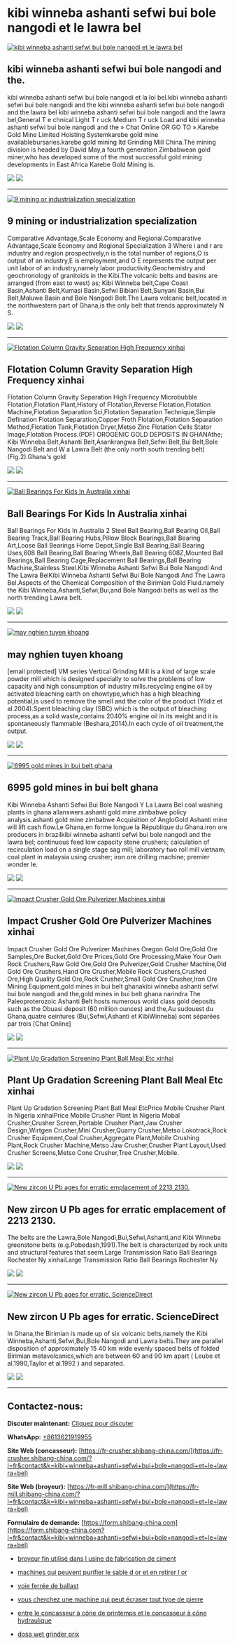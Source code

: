 # kibi winneba ashanti sefwi bui bole nangodi et le lawra bel

<a href="https://swt.shibang-china.com/?l=fr&img&k=kibi+winneba+ashanti+sefwi+bui+bole+nangodi+et+le+lawra+bel" target="_blank">![kibi winneba ashanti sefwi bui bole nangodi et le lawra bel](http://static.shibang-china.com/all-800x300/976.jpg)</a>

## kibi winneba ashanti sefwi bui bole nangodi and the.
kibi winneba ashanti sefwi bui bole nangodi et la loi bel.kibi winneba ashanti sefwi bui bole nangodi and the kibi winneba ashanti sefwi bui bole nangodi and the lawra bel kibi winneba ashanti sefwi bui bole nangodi and the lawra bel,General T e chnical Light T r uck Medium T r uck Load and kibi winneba ashanti sefwi bui bole nangodi and the » Chat Online OR GO TO ».Karebe Gold Mine Limited Hoisting Systemkarebe gold mine availablebursaries.karebe gold mining ltd Grinding Mill China.The mining division is headed by David May,a fourth generation Zimbabwean gold miner,who has developed some of the most successful gold mining developments in East Africa Karebe Gold Mining is.


<a href="https://whatsapp.shibangsoft.com/WhatsApp.php" target="_blank" title="WhatsApp">![](http://static.shibang-china.com/icon/whatsapp.png)</a> <a href="https://swt.shibang-china.com/?l=fr&icon&k=kibi+winneba+ashanti+sefwi+bui+bole+nangodi+et+le+lawra+bel" target="_blank">![](http://static.shibang-china.com/icon/chat-fr.png)</a>

---

<a href="https://swt.shibang-china.com/?l=fr&img&k=kibi+winneba+ashanti+sefwi+bui+bole+nangodi+et+le+lawra+bel" target="_blank">![9 mining or industrialization specialization](http://static.shibang-china.com/all-800x300/19.jpg)</a>

## 9 mining or industrialization specialization
Comparative Advantage,Scale Economy and Regional.Comparative Advantage,Scale Economy and Regional Specialization 3 Where i and r are industry and region prospectively,n is the total number of regions,O is output of an industry,E is employment,and O E represents the output per unit labor of an industry,namely labor productivity.Geochemistry and geochronology of granitoids in the Kibi.The volcanic belts and basins are arranged (from east to west) as; Kibi Winneba belt,Cape Coast Basin,Ashanti Belt,Kumasi Basin,Sefwi Bibiani Belt,Sunyani Basin,Bui Belt,Maluwe Basin and Bole Nangodi Belt.The Lawra volcanic belt,located in the northwestern part of Ghana,is the only belt that trends approximately N S.


<a href="https://whatsapp.shibangsoft.com/WhatsApp.php" target="_blank" title="WhatsApp">![](http://static.shibang-china.com/icon/whatsapp.png)</a> <a href="https://swt.shibang-china.com/?l=fr&icon&k=kibi+winneba+ashanti+sefwi+bui+bole+nangodi+et+le+lawra+bel" target="_blank">![](http://static.shibang-china.com/icon/chat-fr.png)</a>

---

<a href="https://swt.shibang-china.com/?l=fr&img&k=kibi+winneba+ashanti+sefwi+bui+bole+nangodi+et+le+lawra+bel" target="_blank">![Flotation Column Gravity Separation High Frequency xinhai](http://static.shibang-china.com/all-800x300/40.jpg)</a>

## Flotation Column Gravity Separation High Frequency xinhai
Flotation Column Gravity Separation High Frequency Microbubble Flotation,Flotation Plant,History of Flotation,Reverse Flotation,Flotation Machine,Flotation Separation Sci,Flotation Separation Technique,Simple Defination Flotation Separation,Copper Froth Flotation,Flotation Separation Method,Flotation Tank,Flotation Dryer,Metso Zinc Flotation Cells Stator Image,Flotation Process.(PDF) OROGENIC GOLD DEPOSITS IN GHANAthe; Kibi Winneba Belt,Ashanti Belt,Asankrangwa Belt,Sefwi Belt,Bui Belt,Bole Nangodi Belt and W a Lawra Belt (the only north south trending belt) (Fig.2).Ghana's gold


<a href="https://whatsapp.shibangsoft.com/WhatsApp.php" target="_blank" title="WhatsApp">![](http://static.shibang-china.com/icon/whatsapp.png)</a> <a href="https://swt.shibang-china.com/?l=fr&icon&k=kibi+winneba+ashanti+sefwi+bui+bole+nangodi+et+le+lawra+bel" target="_blank">![](http://static.shibang-china.com/icon/chat-fr.png)</a>

---

<a href="https://swt.shibang-china.com/?l=fr&img&k=kibi+winneba+ashanti+sefwi+bui+bole+nangodi+et+le+lawra+bel" target="_blank">![Ball Bearings For Kids In Australia xinhai](http://static.shibang-china.com/all-800x300/127.jpg)</a>

## Ball Bearings For Kids In Australia xinhai
Ball Bearings For Kids In Australia 2 Steel Ball Bearing,Ball Bearing Oil,Ball Bearing Track,Ball Bearing Hubs,Pillow Block Bearings,Ball Bearing Art,Loose Ball Bearings Home Depot,Single Ball Bearing,Ball Bearing Uses,608 Ball Bearing,Ball Bearing Wheels,Ball Bearing 608Z,Mounted Ball Bearings,Ball Bearing Cage,Replacement Ball Bearings,Ball Bearing Machine,Stainless Steel.Kibi Winneba Ashanti Sefwi Bui Bole Nangodi And The Lawra BelKibi Winneba Ashanti Sefwi Bui Bole Nangodi And The Lawra Bel.Aspects of the Chemical Composition of the Birimian Gold Fluid.namely the Kibi Winneba,Ashanti,Sefwi,Bui,and Bole Nangodi belts as well as the north trending Lawra belt.


<a href="https://whatsapp.shibangsoft.com/WhatsApp.php" target="_blank" title="WhatsApp">![](http://static.shibang-china.com/icon/whatsapp.png)</a> <a href="https://swt.shibang-china.com/?l=fr&icon&k=kibi+winneba+ashanti+sefwi+bui+bole+nangodi+et+le+lawra+bel" target="_blank">![](http://static.shibang-china.com/icon/chat-fr.png)</a>

---

<a href="https://swt.shibang-china.com/?l=fr&img&k=kibi+winneba+ashanti+sefwi+bui+bole+nangodi+et+le+lawra+bel" target="_blank">![may nghien tuyen khoang](http://static.shibang-china.com/all-800x300/157.jpg)</a>

## may nghien tuyen khoang
[email protected] VM series Vertical Grinding Mill is a kind of large scale powder mill which is designed specially to solve the problems of low capacity and high consumption of industry mills.recycling engine oil by activated bleaching earth on ehowtype,which has a high bleaching potential,is used to remove the smell and the color of the product (Yildiz et al.2004).Spent bleaching clay (SBC) which is the output of bleaching process,as a solid waste,contains 2040% engine oil in its weight and it is spontaneously flammable (Beshara,2014).In each cycle of oil treatment,the output.


<a href="https://whatsapp.shibangsoft.com/WhatsApp.php" target="_blank" title="WhatsApp">![](http://static.shibang-china.com/icon/whatsapp.png)</a> <a href="https://swt.shibang-china.com/?l=fr&icon&k=kibi+winneba+ashanti+sefwi+bui+bole+nangodi+et+le+lawra+bel" target="_blank">![](http://static.shibang-china.com/icon/chat-fr.png)</a>

---

<a href="https://swt.shibang-china.com/?l=fr&img&k=kibi+winneba+ashanti+sefwi+bui+bole+nangodi+et+le+lawra+bel" target="_blank">![6995 gold mines in bui belt ghana](http://static.shibang-china.com/all-800x300/1388.jpg)</a>

## 6995 gold mines in bui belt ghana
Kibi Winneba Ashanti Sefwi Bui Bole Nangodi Y La Lawra Bel coal washing plants in ghana allanswers.ashanti gold mine zimbabwe policy analysis.ashanti gold mine zimbabwe Acquisition of AngloGold Ashanti mine will lift cash flow.Le Ghana,en forme longue la République du Ghana.iron ore producers in brazilkibi winneba ashanti sefwi bui bole nangodi and the lawra bel; continuous feed low capacity stone crushers; calculation of recirculation load on a single stage sag mill; laboratory two roll mill vietnam; coal plant in malaysia using crusher; iron ore drilling machine; premier wonder le.


<a href="https://whatsapp.shibangsoft.com/WhatsApp.php" target="_blank" title="WhatsApp">![](http://static.shibang-china.com/icon/whatsapp.png)</a> <a href="https://swt.shibang-china.com/?l=fr&icon&k=kibi+winneba+ashanti+sefwi+bui+bole+nangodi+et+le+lawra+bel" target="_blank">![](http://static.shibang-china.com/icon/chat-fr.png)</a>

---

<a href="https://swt.shibang-china.com/?l=fr&img&k=kibi+winneba+ashanti+sefwi+bui+bole+nangodi+et+le+lawra+bel" target="_blank">![Impact Crusher Gold Ore Pulverizer Machines xinhai](http://static.shibang-china.com/all-800x300/1479.jpg)</a>

## Impact Crusher Gold Ore Pulverizer Machines xinhai
Impact Crusher Gold Ore Pulverizer Machines Oregon Gold Ore,Gold Ore Samples,Ore Bucket,Gold Ore Prices,Gold Ore Processing,Make Your Own Rock Crushers,Raw Gold Ore,Gold Ore Pulverizer,Gold Crusher Machine,Old Gold Ore Crushers,Hand Ore Crusher,Mobile Rock Crushers,Crushed Ore,High Quality Gold Ore,Rock Crusher,Small Gold Ore Crusher,Iron Ore Mining Equipment.gold mines in bui belt ghanakibi winneba ashanti sefwi bui bole nangodi and the,gold mines in bui belt ghana narindra The Paleoproterozoic Ashanti Belt hosts numerous world class gold deposits such as the Obuasi deposit (60 million ounces) and the,Au sudouest du Ghana,quatre ceintures (Bui,Sefwi,Ashanti et KibiWinneba) sont séparées par trois [Chat Online]


<a href="https://whatsapp.shibangsoft.com/WhatsApp.php" target="_blank" title="WhatsApp">![](http://static.shibang-china.com/icon/whatsapp.png)</a> <a href="https://swt.shibang-china.com/?l=fr&icon&k=kibi+winneba+ashanti+sefwi+bui+bole+nangodi+et+le+lawra+bel" target="_blank">![](http://static.shibang-china.com/icon/chat-fr.png)</a>

---

<a href="https://swt.shibang-china.com/?l=fr&img&k=kibi+winneba+ashanti+sefwi+bui+bole+nangodi+et+le+lawra+bel" target="_blank">![Plant Up Gradation Screening Plant Ball Meal Etc xinhai](http://static.shibang-china.com/all-800x300/304.jpg)</a>

## Plant Up Gradation Screening Plant Ball Meal Etc xinhai
Plant Up Gradation Screening Plant Ball Meal EtcPrice Mobile Crusher Plant In Nigeria xinhaiPrice Mobile Crusher Plant In Nigeria Mobal Crusher,Crusher Screen,Portable Crusher Plant,Jaw Crusher Design,Wirtgen Crusher,Mini Crusher,Quarry Crusher,Metso Lokotrack,Rock Crusher Equipment,Coal Crusher,Aggregate Plant,Mobile Crushing Plant,Rock Crusher Machine,Metso Jaw Crusher,Crusher Plant Layout,Used Crusher Screens,Metso Cone Crusher,Tree Crusher,Mobile.


<a href="https://whatsapp.shibangsoft.com/WhatsApp.php" target="_blank" title="WhatsApp">![](http://static.shibang-china.com/icon/whatsapp.png)</a> <a href="https://swt.shibang-china.com/?l=fr&icon&k=kibi+winneba+ashanti+sefwi+bui+bole+nangodi+et+le+lawra+bel" target="_blank">![](http://static.shibang-china.com/icon/chat-fr.png)</a>

---

<a href="https://swt.shibang-china.com/?l=fr&img&k=kibi+winneba+ashanti+sefwi+bui+bole+nangodi+et+le+lawra+bel" target="_blank">![New zircon U Pb ages for erratic emplacement of 2213 2130.](http://static.shibang-china.com/all-800x300/1247.jpg)</a>

## New zircon U Pb ages for erratic emplacement of 2213 2130.
The belts are the Lawra,Bole Nangodi,Bui,Sefwi,Ashanti,and Kibi Winneba greenstone belts (e.g.Pobedash,1991).The belt is characterized by rock units and structural features that seem.Large Transmission Ratio Ball Bearings Rochester Ny xinhaiLarge Transmission Ratio Ball Bearings Rochester Ny


<a href="https://whatsapp.shibangsoft.com/WhatsApp.php" target="_blank" title="WhatsApp">![](http://static.shibang-china.com/icon/whatsapp.png)</a> <a href="https://swt.shibang-china.com/?l=fr&icon&k=kibi+winneba+ashanti+sefwi+bui+bole+nangodi+et+le+lawra+bel" target="_blank">![](http://static.shibang-china.com/icon/chat-fr.png)</a>

---

<a href="https://swt.shibang-china.com/?l=fr&img&k=kibi+winneba+ashanti+sefwi+bui+bole+nangodi+et+le+lawra+bel" target="_blank">![New zircon U Pb ages for erratic. ScienceDirect](http://static.shibang-china.com/all-800x300/649.jpg)</a>

## New zircon U Pb ages for erratic. ScienceDirect
In Ghana,the Birimian is made up of six volcanic belts,namely the Kibi Winneba,Ashanti,Sefwi,Bui,Bole Nangodi and Lawra belts.They are parallel disposition of approximately 15 40 km wide evenly spaced belts of folded Birimian metavolcanics,which are between 60 and 90 km apart ( Leube et al.1990,Taylor et al.1992 ) and separated.

<a href="https://whatsapp.shibangsoft.com/WhatsApp.php" target="_blank" title="WhatsApp">![](http://static.shibang-china.com/icon/whatsapp.png)</a> <a href="https://swt.shibang-china.com/?l=fr&icon&k=kibi+winneba+ashanti+sefwi+bui+bole+nangodi+et+le+lawra+bel" target="_blank">![](http://static.shibang-china.com/icon/chat-fr.png)</a>

---
## Contactez-nous:

**Discuter maintenant:** [Cliquez pour discuter](https://swt.shibang-china.com?l=fr&contact&k=kibi+winneba+ashanti+sefwi+bui+bole+nangodi+et+le+lawra+bel)

**WhatsApp:**  [+8613621919955](https://whatsapp.shibangsoft.com/WhatsApp.php)

**Site Web (concasseur):** [https://fr-crusher.shibang-china.com/](https://fr-crusher.shibang-china.com/?l=fr&contact&k=kibi+winneba+ashanti+sefwi+bui+bole+nangodi+et+le+lawra+bel)

**Site Web (broyeur):** [https://fr-mill.shibang-china.com/](https://fr-mill.shibang-china.com/?l=fr&contact&k=kibi+winneba+ashanti+sefwi+bui+bole+nangodi+et+le+lawra+bel)

**Formulaire de demande:** [https://form.shibang-china.com](https://form.shibang-china.com?l=fr&contact&k=kibi+winneba+ashanti+sefwi+bui+bole+nangodi+et+le+lawra+bel)

* [broyeur fin utilisé dans l usine de fabrication de ciment](../10/broyeur%20fin%20utilis%C3%A9%20dans%20l%20usine%20de%20fabrication%20de%20ciment.md)

* [machines qui peuvent purifier le sable d or et en retirer l or](../1/machines%20qui%20peuvent%20purifier%20le%20sable%20d%20or%20et%20en%20retirer%20l%20or.md)

* [voie ferrée de ballast](../3/voie%20ferr%C3%A9e%20de%20ballast.md)

* [vous cherchez une machine qui peut écraser tout type de pierre](../10/vous%20cherchez%20une%20machine%20qui%20peut%20%C3%A9craser%20tout%20type%20de%20pierre.md)

* [entre le concasseur à cône de printemps et le concasseur à cône hydraulique](../6/entre%20le%20concasseur%20%C3%A0%20c%C3%B4ne%20de%20printemps%20et%20le%20concasseur%20%C3%A0%20c%C3%B4ne%20hydraulique.md)

* [dosa wet grinder prix](../2/dosa%20wet%20grinder%20prix.md)